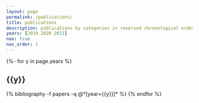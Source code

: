 ```yaml
---
layout: page
permalink: /publications/
title: publications
description: publications by categories in reversed chronological order. generated by jekyll-scholar.
years: [2019 2020 2021]
nav: true
nav_order: 1
---
```

<!-- _pages/publications.md -->
<div class="publications">

{%- for y in page.years %}
  <h2 class="year">{{y}}</h2>
  {% bibliography -f papers -q @*[year={{y}}]* %}
{% endfor %}

</div>
